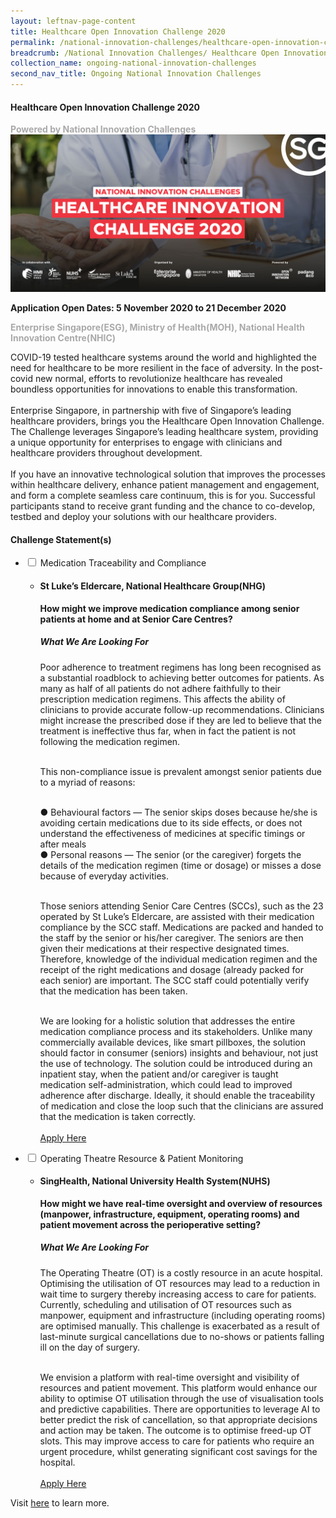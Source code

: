 ```yaml
---
layout: leftnav-page-content
title: Healthcare Open Innovation Challenge 2020
permalink: /national-innovation-challenges/healthcare-open-innovation-challenge-2020
breadcrumb: /National Innovation Challenges/ Healthcare Open Innovation Challenge 2020
collection_name: ongoing-national-innovation-challenges
second_nav_title: Ongoing National Innovation Challenges
---
```

    
#### Healthcare Open Innovation Challenge 2020

<font color="#a9a9a9"><b>Powered by National Innovation Challenges</b></font>
[![3](/images/healthcare-open-innovation-challenge.jpg)](https://www.healthcarechallenge.sg?utm_source=openinnovationnetwork.sg&utm_medium=referral)

**Application Open Dates: 5 November 2020 to 21 December 2020**<br>

<font color=" #a9a9a9"><b>Enterprise Singapore(ESG), Ministry of Health(MOH), National Health Innovation Centre(NHIC)</b></font>

COVID-19 tested healthcare systems around the world and highlighted the need for healthcare to be more resilient in the face of adversity. In the post-covid new normal, efforts to revolutionize healthcare has revealed boundless opportunities for innovations to enable this transformation.<br><br>
Enterprise Singapore, in partnership with five of Singapore’s leading healthcare providers, brings you the Healthcare Open Innovation Challenge. The Challenge leverages Singapore’s leading healthcare system, providing a unique opportunity for enterprises to engage with clinicians and healthcare providers throughout development.<br><br>
If you have an innovative technological solution that improves the processes within healthcare delivery, enhance patient management and engagement, and form a complete seamless care continuum, this is for you. Successful participants stand to receive grant funding and the chance to co-develop, testbed and deploy your solutions with our healthcare providers.
<div id="wrapper">
    <h4> Challenge Statement(s)</h4>
<ul>

  <li>
    <input type="checkbox" id="list-item-1" class="toggle">
    <label for="list-item-1" class="lbl-toggle">Medication Traceability and Compliance</label>
      <ul>
        <li><b><h4>St Luke’s Eldercare, National Healthcare Group(NHG)</h4>How might we improve medication compliance among senior patients at home and at Senior Care Centres?</b>
<h5>What We Are Looking For</h5>
            
Poor adherence to treatment regimens has long been recognised as a substantial roadblock to achieving better outcomes for patients. As many as half of all patients do not adhere faithfully to their prescription medication regimens. This affects the ability of clinicians to provide accurate follow-up recommendations. Clinicians might increase the prescribed dose if they are led to believe that the treatment is ineffective thus far, when in fact the patient is not following the medication regimen.<br><br>

This non-compliance issue is prevalent amongst senior patients due to a myriad of reasons:<br><br>

●	Behavioural factors — The senior skips doses because he/she is avoiding certain medications due to its side effects, or does not understand the effectiveness of medicines at specific timings or after meals<br>
●	Personal reasons — The senior (or the caregiver) forgets the details of the medication regimen (time or dosage) or misses a dose because of everyday activities.<br><br>

Those seniors attending Senior Care Centres (SCCs), such as the 23 operated by St Luke’s Eldercare, are assisted with their medication compliance by the SCC staff.  Medications are packed and handed to the staff by the senior or his/her caregiver. The seniors are then given their medications at their respective designated times. Therefore, knowledge of the individual medication regimen and the receipt of the right medications and dosage (already packed for each senior) are important.  The SCC staff could potentially verify that the medication has been taken.<br><br>

We are looking for a holistic solution that addresses the entire medication compliance process and its stakeholders. Unlike many commercially available devices, like smart pillboxes, the solution should factor in consumer (seniors) insights and behaviour, not just the use of technology. The solution could be introduced during an inpatient stay, when the patient and/or caregiver is taught medication self-administration, which could lead to improved adherence after discharge. Ideally, it should enable the traceability of medication and close the loop such that the clinicians are assured that the medication is taken correctly.
<br><br>
<a href="https://www.healthcarechallenge.sg/medication-traceability-compliance?utm_source=openinnovationnetwork.sg&utm_medium=referral" target="_blank" >Apply Here</a>
        </li>
      </ul>
    </li>
  
  <li>
    <input type="checkbox" id="list-item-2" class="toggle">
    <label for="list-item-2" class="lbl-toggle">Operating Theatre Resource & Patient Monitoring</label>
      <ul>
        <li><b><h4>SingHealth, National University Health System(NUHS)</h4>How might we have real-time oversight and overview of resources (manpower, infrastructure, equipment, operating rooms) and patient movement across the perioperative setting?</b>
<h5>What We Are Looking For</h5>
The Operating Theatre (OT) is a costly resource in an acute hospital. Optimising the utilisation of OT resources may lead to a reduction in wait time to surgery thereby increasing access to care for patients. Currently, scheduling and utilisation of OT resources such as manpower, equipment and infrastructure (including operating rooms) are optimised manually. This challenge is exacerbated as a result of last-minute surgical cancellations due to no-shows or patients falling ill on the day of surgery.<br><br>
 
We envision a platform with real-time oversight and visibility of resources and patient movement.  This platform would enhance our ability to optimise OT utilisation through the use of visualisation tools and predictive capabilities. There are opportunities to leverage AI to better predict the risk of cancellation, so that appropriate decisions and action may be taken. The outcome is to optimise freed-up OT slots.  This may improve access to care for patients who require an urgent procedure, whilst generating significant cost savings for the hospital.
<br><br>
<a href="https://www.healthcarechallenge.sg/operating-theatre-resource?utm_source=openinnovationnetwork.sg&utm_medium=referral" target="_blank" >Apply Here</a>
        </li>
      </ul>
    </li>
  
</ul>
</div>


Visit <a href="https://www.healthcarechallenge.sg?utm_source=openinnovationnetwork.sg&utm_medium=referral" target="_blank" >here</a> to learn more.


